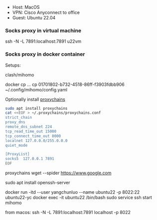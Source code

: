 * Host: MacOS
* VPN: Cisco Anyconnect to office
* Guest: Ubuntu 22.04

### Socks proxy in virtual machine

ssh -N -L 7891:localhost:7891 u22vm


### Socks proxy in docker container

Setups:

clash/mihomo

docker cp ...
cp 01701802-b732-4518-86ff-f3903fdbb906 ~/.config/mihomo/config.yaml

Optionally install [proxychains](https://github.com/shadowsocks/shadowsocks/wiki/Using-Shadowsocks-with-Command-Line-Tools)

```bash
sudo apt install proxychains
cat <<EOF > ~/.proxychains/proxychains.conf
strict_chain
proxy_dns 
remote_dns_subnet 224
tcp_read_time_out 15000
tcp_connect_time_out 8000
localnet 127.0.0.0/255.0.0.0
quiet_mode

[ProxyList]
socks5  127.0.0.1 7891
EOF
```

proxychains wget --spider https://www.google.com

sudo apt install openssh-server


docker run -itd --user yangchunluo --name ubuntu22 -p 8022:22 ubuntu22-yc
docker exec -it ubuntu22 /bin/bash
sudo service ssh start
mihomo

from macos:
ssh -N -L 7891:localhost:7891 localhost -p 8022
